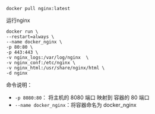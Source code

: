 
```
docker pull nginx:latest
```

运行nginx
```
docker run \
--restart=always \
--name docker_nginx \
-p 80:80 \
-p 443:443 \
-v nginx_logs:/var/log/nginx  \
-v nginx_conf:/etc/nginx \
-v nginx_html:/usr/share/nginx/html \
-d nginx
```

命令说明：

- `-p 8080:80`： 将主机的 8080 端口 映射到 容器的 80 端口
- `--name docker_nginx`：将容器命名为 docker_nginx

